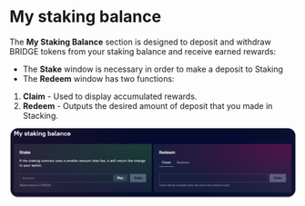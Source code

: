 # My staking balance

The **My Staking Balance** section is designed to deposit and withdraw BRIDGE tokens from your staking balance and receive earned rewards:

* The **Stake** window is necessary in order to make a deposit to Staking
* The **Redeem** window has two functions:

1. **Claim** - Used to display accumulated rewards.
2. **Redeem** - Outputs the desired amount of deposit that you made in Stacking.

![](<../../../../.gitbook/assets/image (58).png>)
